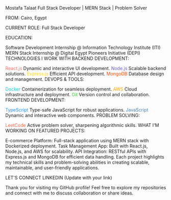 Mostafa Talaat
Full Stack Developer | MERN Stack | Problem Solver

FROM: Cairo, Egypt

CURRENT ROLE: Full Stack Developer

EDUCATION:

Software Development Internship @ Information Technology Institute (ITI)
MERN Stack Internship @ Digital Egypt Pioneers Initiative (DEPI)
TECHNOLOGIES I WORK WITH
BACKEND DEVELOPMENT:

<span style="color: #FF6F61;">React.js</span> Dynamic and interactive UI development.
<span style="color: #6A5ACD;">Node.js</span> Scalable backend solutions.
<span style="color: #FFD700;">Express.js</span> Efficient API development.
<span style="color: #FF4500;">MongoDB</span> Database design and management.
DEVOPS & TOOLS:

<span style="color: #00CED1;">Docker</span> Containerization for seamless deployment.
<span style="color: #FFA500;">AWS</span> Cloud infrastructure and deployment.
<span style="color: #32CD32;">Git</span> Version control and collaboration.
FRONTEND DEVELOPMENT:

<span style="color: #1E90FF;">TypeScript</span> Type-safe JavaScript for robust applications.
<span style="color: #4682B4;">JavaScript</span> Dynamic and interactive web components.
PROBLEM SOLVING:

<span style="color: #FF6347;">LeetCode</span> Active problem solver, sharpening algorithmic skills.
WHAT I'M WORKING ON
FEATURED PROJECTS:

E-commerce Platform: Full-stack application using MERN stack with Dockerized deployment.
Task Management App: Built with React.js, Node.js, and AWS for scalability.
API Integration: RESTful APIs with Express.js and MongoDB for efficient data handling.
Each project highlights my technical skills and problem-solving abilities in creating scalable, maintainable, and user-friendly applications.

LET'S CONNECT
LINKEDIN (Update with your link)

Thank you for visiting my GitHub profile! Feel free to explore my repositories and connect with me to discuss collaboration or share ideas.
